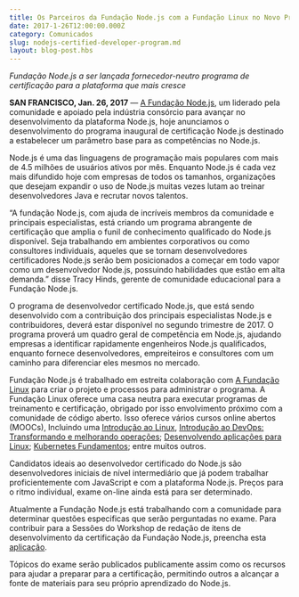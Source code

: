 ```yaml
---
title: Os Parceiros da Fundação Node.js com a Fundação Linux no Novo Programa de Certificação Node.js
date: 2017-1-26T12:00:00.000Z
category: Comunicados
slug: nodejs-certified-developer-program.md
layout: blog-post.hbs
---
```


_Fundação Node.js a ser lançada
fornecedor-neutro programa de certificação para a plataforma que mais cresce_

**SAN FRANCISCO, Jan. 26, 2017** — [A Fundação Node.js](https://foundation.nodejs.org/), um liderado pela comunidade e
apoiado pela indústria consórcio para avançar no desenvolvimento da plataforma Node.js,
hoje anunciamos o desenvolvimento do programa inaugural de certificação Node.js
destinado a estabelecer um parâmetro base para as competências no Node.js.

Node.js é uma das linguagens de programação mais populares com mais de 4.5 milhões
de usuários ativos por mês. Enquanto Node.js é cada vez mais difundido hoje com
empresas de todos os tamanhos, organizações que desejam expandir o uso de Node.js
muitas vezes lutam ao treinar desenvolvedores Java e recrutar
novos talentos.

“A fundação Node.js, com ajuda de incríveis membros da comunidade e principais
especialistas, está criando um programa abrangente de certificação que amplia o
funil de conhecimento qualificado do Node.js disponível. Seja trabalhando em ambientes
corporativos ou como consultores individuais, aqueles que se tornam desenvolvedores
certificadores Node.js serão bem posicionados a começar em todo vapor como um desenvolvedor
Node.js, possuindo habilidades que estão em alta demanda.” disse Tracy Hinds,
gerente de comunidade educacional para a Fundação Node.js.

O programa de desenvolvedor certificado Node.js, que está sendo desenvolvido com a contribuição dos principais
especialistas Node.js e contribuidores, deverá estar disponível no segundo trimestre de 2017. O programa proverá um quadro geral
de competência em Node.js,
ajudando empresas a identificar rapidamente engenheiros Node.js qualificados, enquanto
fornece desenvolvedores, empreiteiros e consultores com um caminho para diferenciar
eles mesmos no mercado.

Fundação Node.js é trabalhado em estreita colaboração com [A Fundação Linux](https://training.linuxfoundation.org/certification/why-certify-with-us) para criar o projeto
e processos para administrar o programa. A Fundação Linux oferece uma
casa neutra para executar programas de treinamento e certificação, obrigado por isso
envolvimento próximo com a comunidade de código aberto. Isso oferece vários cursos
online abertos (MOOCs), Incluindo uma [Introdução ao Linux](https://www.edx.org/course/introduction-linux-linuxfoundationx-lfs101x-0), [Introdução ao DevOps: Transformando e melhorando operações](https://www.edx.org/course/introduction-devops-transforming-linuxfoundationx-lfs161x); [Desenvolvendo aplicações para Linux](https://training.linuxfoundation.org/linux-courses/development-training/developing-applications-for-linux); [Kubernetes Fundamentos](https://training.linuxfoundation.org/linux-courses/system-administration-training/kubernetes-fundamentals); entre muitos outros.

Candidatos ideais ao desenvolvedor certificado do Node.js são desenvolvedores iniciais de nível intermediário
que já podem trabalhar proficientemente com JavaScript e com a plataforma Node.js.
Preços para o ritmo individual, exame on-line ainda está para ser determinado.

Atualmente a Fundação Node.js está trabalhando com a comunidade para determinar questões especificas que serão perguntadas no exame. Para
contribuir para a Sessões do Workshop de redação de itens de desenvolvimento da certificação da Fundação Node.js, preencha esta [aplicação](https://docs.google.com/a/linuxfoundation.org/forms/d/10X9RJ4oLu2IU7cXppnXmwDMdJTetq3i9focw-R7GB8s/viewform?edit_requested=true).

Tópicos do exame serão publicados publicamente assim como os recursos para ajudar a preparar para a
certificação, permitindo outros a alcançar a fonte de materiais para seu próprio aprendizado do Node.js.
